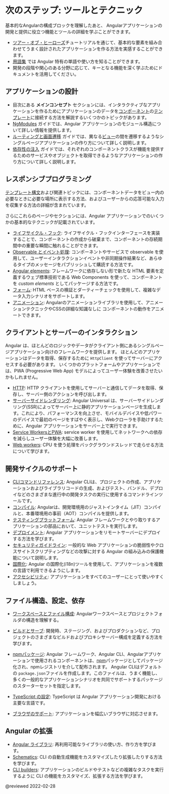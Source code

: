# 次のステップ: ツールとテクニック

基本的なAngularの構成ブロックを理解したあと、
Angularアプリケーションの開発と提供に役立つ機能とツールの詳細を学ぶことができます。

*   [ツアー・オブ・ヒーローズ](tutorial)チュートリアルを通じて、基本的な要素を組み合わせてうまく設計されたアプリケーションを作る方法を実感することができます。
*   [用語集](guide/glossary) では Angular 特有の単語や使い方を知ることができます。
*   開発の段階や関心のある分野に応じて、キーとなる機能を深く学ぶためにドキュメントを活用してください。

## アプリケーションの設計

*   目次にある **メインコンセプト** セクションには、インタラクティブなアプリケーションを作るためにアプリケーションのデータを[コンポーネント](guide/glossary#component)の[テンプレート](guide/glossary#template)に接続する方法を解説するいくつかのトピックがあります。
*   [NgModules](guide/ngmodules) ガイドでは、Angular アプリケーションのモジュール構造について詳しい情報を提供します。
*   [ルーティングと画面遷移](guide/router) ガイドでは、異なる[ビュー](guide/glossary#view)の間を遷移するようなシングルページアプリケーションの作り方について詳しく説明します。
*   [依存性の注入](guide/dependency-injection) ガイドでは、それぞれのコンポーネントクラスが機能を提供するためのサービスやオブジェクトを取得できるようなアプリケーションの作り方について詳しく説明します。

## レスポンシブプログラミング

[テンプレート構文](guide/template-syntax)および関連トピックには、コンポーネントデータをビュー内の必要なときに必要な場所に表示する方法、およびユーザーからの応答可能な入力を収集する方法の詳細が含まれています。

さらにこれらのページやセクションには、Angular アプリケーションでのいくつかの基本的なテクニックが記載されています。

*   [ライフサイクル・フック](guide/lifecycle-hooks): ライフサイクル・フックインターフェースを実装することで、コンポーネントの作成から破棄まで、コンポーネントの存続期間中の重要な瞬間に触れることができます。
*   [Observable とイベント処理](guide/observables): コンポーネントやサービスで observable を使用して、ユーザーインタラクションイベントや非同期操作結果など、あらゆるタイプのメッセージをパブリッシュして購読する方法です。
*   [Angular elements](guide/elements): フレームワークに依存しない形で新たな HTML 要素を定義するウェブ標準技術である Web Components を使って、コンポーネントを *custom elements* としてパッケージする方法です。
*   [フォーム](guide/forms): HTML ベースの検証とダーティーチェックを使用して、複雑なデータ入力シナリオをサポートします。
*   [アニメーション](guide/animations): Angularのアニメーションライブラリを使用して、アニメーションテクニックやCSSの詳細な知識なしに
コンポーネントの動作をアニメートできます。

## クライアントとサーバーのインタラクション

Angular は、ほとんどのロジックやデータがクライアント側にあるシングルページアプリケーション向けのフレームワークを提供します。
ほとんどのアプリケーションはデータを取得、保存するために `HttpClient` を使ってサーバーにアクセスする必要があります。
いくつかのプラットフォームやアプリケーションでは、PWA (Progressive Web App) モデルによってユーザー体験を改善させたいかもしれません。

*   [HTTP](guide/http): HTTP クライアントを使用してサーバーと通信してデータを取得、保存し、サーバー側のアクションを呼び出します。
*   [サーバーサイドレンダリング](guide/universal): Angular Universal は、サーバーサイドレンダリング(SSR)によってサーバー上に静的アプリケーションページを生成します。これにより、パフォーマンスを向上させ、モバイルデバイスや低パワーのデバイスで最初のページをすばやく表示し、Webクローラを手助けするために、Angular アプリケーションをサーバー上で実行できます。
*   [Service WorkersとPWA](guide/service-worker-intro): service worker を使用してネットワークへの依存を減らしユーザー体験を大幅に改善します。
*   [Web workers](guide/web-worker): CPU を使う処理をバックグラウンドスレッドで走らせる方法について学びます。

## 開発サイクルのサポート

*   [CLIコマンドリファレンス](cli): Angular CLIは、プロジェクトの作成、アプリケーションおよびライブラリコードの生成、およびテスト、バンドル、デプロイなどのさまざまな進行中の開発タスクの実行に使用するコマンドラインツールです。
*   [コンパイル](guide/aot-compiler): Angularは、開発環境用のジャストインタイム（JIT）コンパイルと、本番環境用の事前（AOT）コンパイルを提供します。
*   [テスティングプラットフォーム](guide/testing): Angular フレームワークとやり取りするアプリケーションの部品において、ユニットテストを実行します。
*   [デプロイメント](guide/deployment): Angular アプリケーションをリモートサーバーにデプロイする方法を学びます。
*   [セキュリティガイドライン](guide/security): 一般的な Web アプリケーションの脆弱性やクロスサイトスクリプティングなどの攻撃に対する Angular の組み込みの保護機能について説明します。
*   [国際化][AioGuideI18nOverview]:  Angular の国際化(i18n)ツールを使用して、アプリケーションを複数の言語で利用できるようにします。
*   [アクセシビリティ](guide/accessibility): アプリケーションをすべてのユーザーにとって使いやすくしましょう。

## ファイル構造、設定、依存

*   [ワークスペースとファイル構成](guide/file-structure): Angularワークスペースとプロジェクトフォルダの構造を理解する。
*   [ビルドとサーブ](guide/build): 開発時、ステージング、およびプロダクションなど、プロジェクトのさまざまなビルドおよびプロキシサーバー構成を定義する方法を学びます。
*   [npmパッケージ](guide/npm-packages): Angular フレームワーク、Angular CLI、Angularアプリケーションで使用されるコンポーネントは、[npm](https://docs.npmjs.com/)パッケージとしてパッケージ化され、npmレジストリを介して配布されます。 
    Angular CLIはデフォルトの `package.json`ファイルを作成します。このファイルは、うまく機能し、多くの一般的なアプリケーションシナリオを共同でサポートするパッケージのスターターセットを指定します。

*   [TypeScript の設定](guide/typescript-configuration): TypeScript は Angular アプリケーション開発における主要な言語です。
*   [ブラウザのサポート](guide/browser-support): アプリケーションを幅広いブラウザに対応させます。

## Angular の拡張

*   [Angular ライブラリ](guide/libraries): 再利用可能なライブラリの使い方、作り方を学びます。
*   [Schematics](guide/schematics): CLI の自動生成機能をカスタマイズしたり拡張したりする方法を学びます。
*   [CLI builders](guide/cli-builder): アプリケーションのビルドやテストなどの複雑なタスクを実行するように CLI の機能をカスタマイズ、拡張する方法を学びます。

<!-- links -->

[AioGuideI18nOverview]: guide/i18n-overview "Angular Internationalization | Angular"

<!-- external links -->

<!-- end links -->

@reviewed 2022-02-28
